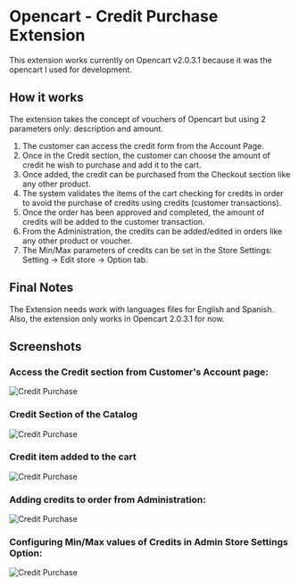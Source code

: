 # Opencart - Credit Purchase Extension
This extension works currently on Opencart v2.0.3.1 because it was the opencart I used for development. 

## How it works
The extension takes the concept of vouchers of Opencart but using 2 parameters only: description and amount. 

1. The customer can access the credit form from the Account Page. 
2. Once in the Credit section, the customer can choose the amount of credit he wish to purchase and add it to the cart.
3. Once added, the credit can be purchased from the Checkout section like any other product.
4. The system validates the items of the cart checking for credits in order to avoid the purchase of credits using credits (customer transactions).
5. Once the order has been approved and completed, the amount of credits will be added to the customer transaction. 
6. From the Administration, the credits can be added/edited in orders like any other product or voucher.
7. The Min/Max parameters of credits can be set in the Store Settings: Setting -> Edit store -> Option tab.

## Final Notes
The Extension needs work with languages files for English and Spanish. Also, the extension only works in Opencart 2.0.3.1 for now.

## Screenshots
### Access the Credit section from Customer's Account page:
![Credit Purchase](http://i.imgur.com/wSaW20X.jpg)

### Credit Section of the Catalog
![Credit Purchase](http://i.imgur.com/0tbpCVK.jpg)

### Credit item added to the cart
![Credit Purchase](http://i.imgur.com/qFFJlS0.jpg)

### Adding credits to order from Administration:
![Credit Purchase](http://i.imgur.com/tq78jRx.jpg)

### Configuring Min/Max values of Credits in Admin Store Settings Option:
![Credit Purchase](http://i.imgur.com/IMmuWl6.jpg)

